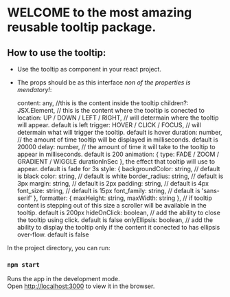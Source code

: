 # WELCOME to the most amazing reusable tooltip package.

## How to use the tooltip:
- Use the tooltip as component in your react project.
- The props should be as this interface *non of the properties is mendatory!*:

    content: any, //this is the content inside the tooltip
    children?: JSX.Element, // this is the content where the tooltip is conected to 
    location: UP / DOWN / LEFT / RIGHT, // will determain where the tooltip will appear. default is left
    trigger: HOVER / CLICK / FOCUS, // will determain what will trigger the tooltip. default is hover
    duration: number, // the amount of time tooltip will be displayed in milliseconds. default is 20000 
    delay: number, // the amount of time it will take to the tooltip to appear in milliseconds. default is 200
    animation: {
          type: FADE / ZOOM / GRADIENT / WIGGLE
          durationInSec
    }, the effect that tooltip will use to appear. default is fade for 3s
    style: {
          backgroundColor: string, // default is black
          color: string, // default is white
          border_radius: string, // default is 3px
          margin: string, // default is 2px
          padding: string, // default is 4px
          font_size: string, // default is 15px
          font_family: string, // default is 'sans-serif'
    },
    formatter: {
          maxHeight: string, 
          maxWidth: string
    }, // if tooltip content is stepping out of this size a scroller will be available in the tooltip. default is 200px
    hideOnClick: boolean, // add the ability to close the tooltip using click. default is false
    onlyEllipsis: boolean, // add the ability to display the tooltip only if the content it conected to has ellipsis over-flow. default is false



In the project directory, you can run:

### `npm start`

Runs the app in the development mode.\
Open [http://localhost:3000](http://localhost:3000) to view it in the browser.

